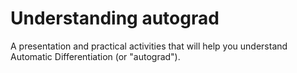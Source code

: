 # Understanding autograd

A presentation and practical activities that will help you understand Automatic Differentiation (or "autograd").

